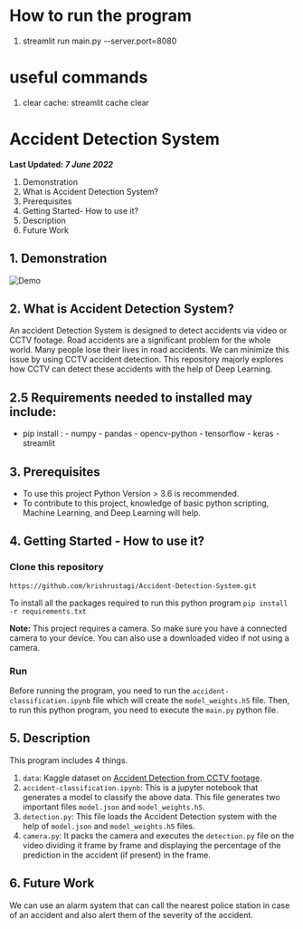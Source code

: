 # How to run the program
1. streamlit run main.py --server.port=8080


# useful commands
1. clear cache: streamlit cache clear



# Accident Detection System

**Last Updated: *7 June 2022***

1. Demonstration
2. What is Accident Detection System?
3. Prerequisites
4. Getting Started- How to use it?
5. Description
6. Future Work

## 1. Demonstration

![Demo](https://user-images.githubusercontent.com/54409969/173066273-732f7da9-8645-4809-aa7a-bb2f78548b3e.gif)

## 2. What is Accident Detection System?

An accident Detection System is designed to detect accidents via video or CCTV footage. Road accidents are a significant problem for the whole world. Many people lose their lives in road accidents. We can minimize this issue by using CCTV accident detection. This repository majorly explores how CCTV can detect these accidents with the help of Deep Learning.

## 2.5 Requirements needed to installed may include:
  - pip install : - numpy
                  - pandas
                  - opencv-python
                  - tensorflow
                  - keras
                  - streamlit

## 3. Prerequisites

- To use this project Python Version > 3.6 is recommended.
- To contribute to this project, knowledge of basic python scripting, Machine Learning, and Deep Learning will help.

## 4. Getting Started - How to use it?

### Clone this repository

`https://github.com/krishrustagi/Accident-Detection-System.git`

To install all the packages required to run this python program
`pip install -r requirements.txt`

**Note:** This project requires a camera. So make sure you have a connected camera to your device. You can also use a downloaded video if not using a camera.

### Run
Before running the program, you need to run the `accident-classification.ipynb` file which will create the `model_weights.h5` file. Then, to run this python program, you need to execute the `main.py` python file.

## 5. Description

This program includes 4 things.

1. `data`: Kaggle dataset on [Accident Detection from CCTV footage](https://www.kaggle.com/code/mrcruise/accident-classification/data).
2. `accident-classification.ipynb`: This is a jupyter notebook that generates a model to classify the above data. This file generates two important files `model.json` and `model_weights.h5`.
3. `detection.py`: This file loads the Accident Detection system with the help of `model.json` and `model_weights.h5` files.
4. `camera.py`: It packs the camera and executes the `detection.py` file on the video dividing it frame by frame and displaying the percentage of the prediction in the accident (if present) in the frame.

## 6. Future Work

We can use an alarm system that can call the nearest police station in case of an accident and also alert them of the severity of the accident.
